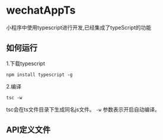 # wechatAppTs


小程序中使用typescript进行开发,已经集成了typeScript的功能

## 如何运行

1.下载typescript

	npm install typescript -g

2.编译

	tsc -w

tsc会在ts文件目录下生成同名js文件。 `-w` 参数表示开启自动编译。


## API定义文件

